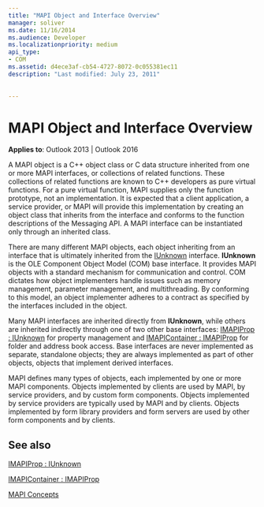 ```yaml
---
title: "MAPI Object and Interface Overview"
manager: soliver
ms.date: 11/16/2014
ms.audience: Developer
ms.localizationpriority: medium
api_type:
- COM
ms.assetid: d4ece3af-cb54-4727-8072-0c055381ec11
description: "Last modified: July 23, 2011"
 
 
---
```


# MAPI Object and Interface Overview

  
  
**Applies to**: Outlook 2013 | Outlook 2016 
  
A MAPI object is a C++ object class or C data structure inherited from one or more MAPI interfaces, or collections of related functions. These collections of related functions are known to C++ developers as pure virtual functions. For a pure virtual function, MAPI supplies only the function prototype, not an implementation. It is expected that a client application, a service provider, or MAPI will provide this implementation by creating an object class that inherits from the interface and conforms to the function descriptions of the Messaging API. A MAPI interface can be instantiated only through an inherited class.
  
There are many different MAPI objects, each object inheriting from an interface that is ultimately inherited from the [IUnknown](https://msdn.microsoft.com/library/33f1d79a-33fc-4ce5-a372-e08bda378332%28Office.15%29.aspx) interface. **IUnknown** is the OLE Component Object Model (COM) base interface. It provides MAPI objects with a standard mechanism for communication and control. COM dictates how object implementers handle issues such as memory management, parameter management, and multithreading. By conforming to this model, an object implementer adheres to a contract as specified by the interfaces included in the object. 
  
Many MAPI interfaces are inherited directly from **IUnknown**, while others are inherited indirectly through one of two other base interfaces: [IMAPIProp : IUnknown](imapipropiunknown.md) for property management and [IMAPIContainer : IMAPIProp](imapicontainerimapiprop.md) for folder and address book access. Base interfaces are never implemented as separate, standalone objects; they are always implemented as part of other objects, objects that implement derived interfaces. 
  
MAPI defines many types of objects, each implemented by one or more MAPI components. Objects implemented by clients are used by MAPI, by service providers, and by custom form components. Objects implemented by service providers are typically used by MAPI and by clients. Objects implemented by form library providers and form servers are used by other form components and by clients. 
  
## See also



[IMAPIProp : IUnknown](imapipropiunknown.md)
  
[IMAPIContainer : IMAPIProp](imapicontainerimapiprop.md)


[MAPI Concepts](mapi-concepts.md)

